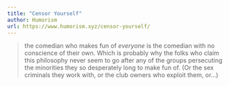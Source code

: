 ```yaml
---
title: "Censor Yourself"
author: Humorism
url: https://www.humorism.xyz/censor-yourself/
---
```


> the comedian who makes fun of *everyone* is the comedian with no conscience of their own. Which is probably why the folks who claim this philosophy never seem to go after any of the groups persecuting the minorities they so desperately long to make fun of. (Or the sex criminals they work with, or the club owners who exploit them, or…)



